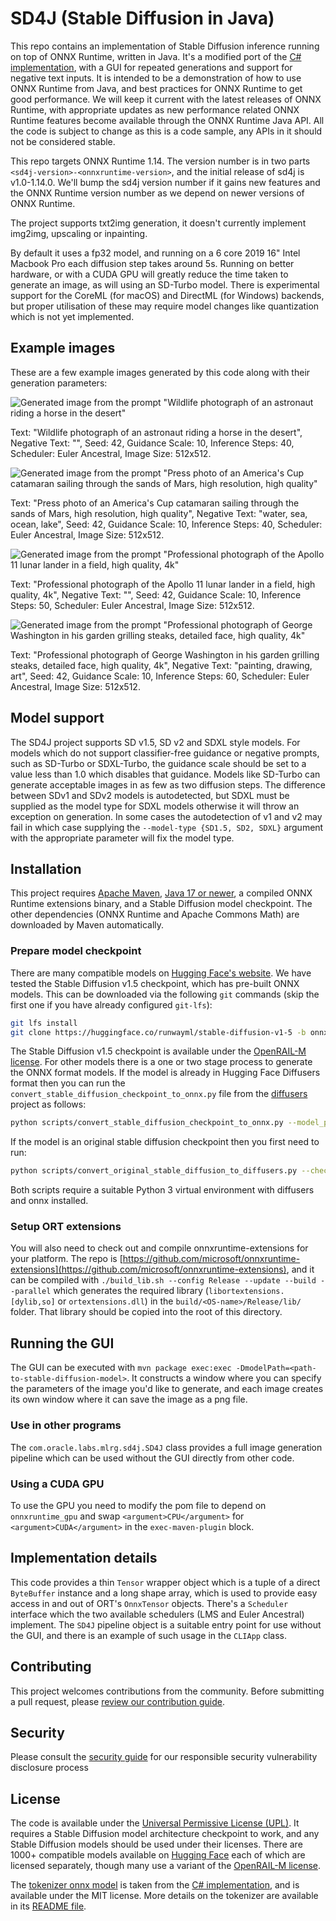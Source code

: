 # SD4J (Stable Diffusion in Java)

This repo contains an implementation of Stable Diffusion inference running on top of ONNX Runtime,
written in Java. It's a modified port of the [C# implementation](https://github.com/cassiebreviu/StableDiffusion/),
with a GUI for repeated generations and support for negative text inputs. It is intended to be a
demonstration of how to use ONNX Runtime from Java, and best practices for ONNX Runtime to get good performance.
We will keep it current with the latest releases of ONNX Runtime, with appropriate updates as new performance
related ONNX Runtime features become available through the ONNX Runtime Java API. All the code is subject to change as
this is a code sample, any APIs in it should not be considered stable.

This repo targets ONNX Runtime 1.14. The version number is in two parts `<sd4j-version>-<onnxruntime-version>`, and the
initial release of sd4j is v1.0-1.14.0. We'll bump the sd4j version number if it gains new features and the ONNX Runtime
version number as we depend on newer versions of ONNX Runtime.

The project supports txt2img generation, it doesn't currently implement img2img, upscaling or inpainting.

By default it uses a fp32 model, and running on a 6 core 2019 16" Intel Macbook Pro each diffusion step takes around 5s. 
Running on better hardware, or with a CUDA GPU will greatly reduce the time taken to generate an image, as will using an
SD-Turbo model. There is experimental support for the CoreML (for macOS) and DirectML (for Windows) backends, but proper 
utilisation of these may require model changes like quantization which is not yet implemented.

## Example images

These are a few example images generated by this code along with their generation parameters:

![Generated image from the prompt "Wildlife photograph of an astronaut riding a horse in the desert"](images/astronaut-horse.png "Wildlife photograph of an astronaut riding a horse in the desert")

Text: "Wildlife photograph of an astronaut riding a horse in the desert", Negative Text: "", Seed: 42, Guidance Scale: 10, Inference Steps: 40, Scheduler: Euler Ancestral, Image Size: 512x512.

![Generated image from the prompt "Press photo of an America's Cup catamaran sailing through the sands of Mars, high resolution, high quality"](images/boat-mars.png "Press photo of an America's Cup catamaran sailing through the sands of Mars")

Text: "Press photo of an America's Cup catamaran sailing through the sands of Mars, high resolution, high quality", Negative Text: "water, sea, ocean, lake", Seed: 42, Guidance Scale: 10, Inference Steps: 40, Scheduler: Euler Ancestral, Image Size: 512x512.

![Generated image from the prompt "Professional photograph of the Apollo 11 lunar lander in a field, high quality, 4k"](images/lunar-lander.png "Professional photograph of the Apollo 11 lunar lander in a field, high quality, 4k")

Text: "Professional photograph of the Apollo 11 lunar lander in a field, high quality, 4k", Negative Text: "", Seed: 42, Guidance Scale: 10, Inference Steps: 50, Scheduler: Euler Ancestral, Image Size: 512x512.

![Generated image from the prompt "Professional photograph of George Washington in his garden grilling steaks, detailed face, high quality, 4k"](images/washington-steak.png "Professional photograph of George Washington in his garden grilling steaks, detailed face, high quality, 4k")

Text: "Professional photograph of George Washington in his garden grilling steaks, detailed face, high quality, 4k", Negative Text: "painting, drawing, art", Seed: 42, Guidance Scale: 10, Inference Steps: 60, Scheduler: Euler Ancestral, Image Size: 512x512.

## Model support

The SD4J project supports SD v1.5, SD v2 and SDXL style models. For models which do not support classifier-free guidance
or negative prompts, such as SD-Turbo or SDXL-Turbo, the guidance scale should be set to a value less than 1.0 which
disables that guidance. Models like SD-Turbo can generate acceptable images in as few as two diffusion steps. The 
difference between SDv1 and SDv2 models is autodetected, but SDXL must be supplied as the model type for SDXL models
otherwise it will throw an exception on generation. In some cases the autodetection of v1 and v2 may fail in which case
supplying the `--model-type {SD1.5, SD2, SDXL}` argument with the appropriate parameter will fix the model type.

## Installation

This project requires [Apache Maven](https://maven.apache.org), [Java 17 or newer](https://www.oracle.com/java/technologies/downloads/),
a compiled ONNX Runtime extensions binary, and a Stable Diffusion model checkpoint.
The other dependencies (ONNX Runtime and Apache Commons Math) are downloaded by Maven automatically.

### Prepare model checkpoint

There are many compatible models on [Hugging Face's website](https://huggingface.co). We have tested the
Stable Diffusion v1.5 checkpoint, which has pre-built ONNX models. This can be downloaded via 
the following `git` commands (skip the first one if you have already configured `git-lfs`):
```bash
git lfs install
git clone https://huggingface.co/runwayml/stable-diffusion-v1-5 -b onnx
```
The Stable Diffusion v1.5 checkpoint is available under the [OpenRAIL-M license](https://github.com/CompVis/stable-diffusion/blob/main/LICENSE).
For other models there is a one or two stage process to generate the ONNX format models. If the model is already in 
Hugging Face Diffusers format then you can run the `convert_stable_diffusion_checkpoint_to_onnx.py` file from the 
[diffusers](https://github.com/huggingface/diffusers) project as follows:
```bash
python scripts/convert_stable_diffusion_checkpoint_to_onnx.py --model_path <path-on-disk-or-model-hub-name> --output_path <path-to-onnx-model-folder>
```
If the model is an original stable diffusion checkpoint then you first need to run:
```bash
python scripts/convert_original_stable_diffusion_to_diffusers.py --checkpoint_path <path-on-disk-to-checkpoint> --scheduler_type lms --dump_path <path-on-disk-to-diffusers-output>
```
Both scripts require a suitable Python 3 virtual environment with diffusers and onnx installed.

### Setup ORT extensions
You will also need to check out and compile onnxruntime-extensions for your platform. The repo is [https://github.com/microsoft/onnxruntime-extensions](https://github.com/microsoft/onnxruntime-extensions),
and it can be compiled with `./build_lib.sh --config Release --update --build --parallel` which generates the required library (`libortextensions.[dylib,so]` or `ortextensions.dll`) in the
`build/<OS-name>/Release/lib/` folder. That library should be copied into the root of this directory.

## Running the GUI

The GUI can be executed with `mvn package exec:exec -DmodelPath=<path-to-stable-diffusion-model>`. It constructs a
window where you can specify the parameters of the image you'd like to generate, and each image creates its own window
where it can save the image as a png file.

### Use in other programs

The `com.oracle.labs.mlrg.sd4j.SD4J` class provides a full image generation pipeline which can be used without the GUI
directly from other code.

### Using a CUDA GPU

To use the GPU you need to modify the pom file to depend on `onnxruntime_gpu` and swap `<argument>CPU</argument>` for
`<argument>CUDA</argument>` in the `exec-maven-plugin` block.

## Implementation details

This code provides a thin `Tensor` wrapper object which is a tuple of a direct `ByteBuffer` instance and a long shape
array, which is used to provide easy access in and out of ORT's `OnnxTensor` objects. There's a `Scheduler` interface 
which the two available schedulers (LMS and Euler Ancestral) implement. The `SD4J` pipeline object is a suitable entry
point for use without the GUI, and there is an example of such usage in the `CLIApp` class.

## Contributing

This project welcomes contributions from the community. Before submitting a pull request, please [review our contribution guide](./CONTRIBUTING.md).

## Security

Please consult the [security guide](./SECURITY.md) for our responsible security vulnerability disclosure process

## License

The code is available under the [Universal Permissive License (UPL)](https://oss.oracle.com/licenses/upl/). It requires
a Stable Diffusion model architecture checkpoint to work, and any Stable Diffusion models should be used under their
licenses. There are 1000+ compatible models available
on [Hugging Face](https://huggingface.co/models?other=stable-diffusion) each of which are licensed separately, though many use a variant of
the [OpenRAIL-M license](https://github.com/CompVis/stable-diffusion/blob/main/LICENSE).

The [tokenizer onnx model](text_tokenizer/custom_op_cliptok.onnx) is taken from the 
[C# implementation](https://github.com/cassiebreviu/StableDiffusion/), and is available under the MIT license. More 
details on the tokenizer are available in its [README file](text_tokenizer/README.md).
